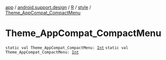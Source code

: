 [app](../../../index.md) / [android.support.design](../../index.md) / [R](../index.md) / [style](index.md) / [Theme_AppCompat_CompactMenu](./-theme_-app-compat_-compact-menu.md)

# Theme_AppCompat_CompactMenu

`static val Theme_AppCompat_CompactMenu: `[`Int`](https://kotlinlang.org/api/latest/jvm/stdlib/kotlin/-int/index.html)
`static val Theme_AppCompat_CompactMenu: `[`Int`](https://kotlinlang.org/api/latest/jvm/stdlib/kotlin/-int/index.html)